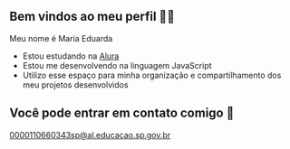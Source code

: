 ## Bem vindos ao meu perfil 💜💜

Meu nome é Maria Eduarda

- Estou estudando na [Alura](https://www.alura.com.br/)
- Estou me desenvolvendo na linguagem JavaScript
- Utilizo esse espaço para minha organização e compartilhamento dos meu projetos desenvolvidos

## Você pode entrar em contato comigo 📧

0000110660343sp@al.educacao.sp.gov.br



